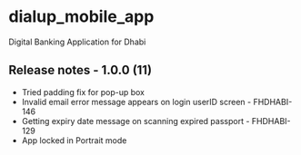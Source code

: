 # dialup_mobile_app

Digital Banking Application for Dhabi

## Release notes - 1.0.0 (11)

- Tried padding fix for pop-up box
- Invalid email error message appears on login userID screen - FHDHABI-146
- Getting expiry date message on scanning expired passport - FHDHABI-129
- App locked in Portrait mode
